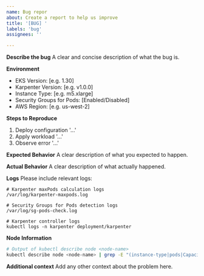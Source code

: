 ```yaml
---
name: Bug repor
about: Create a report to help us improve
title: '[BUG] '
labels: 'bug'
assignees: ''

---
```


**Describe the bug**
A clear and concise description of what the bug is.

**Environment**
- EKS Version: [e.g. 1.30]
- Karpenter Version: [e.g. v1.0.0]
- Instance Type: [e.g. m5.xlarge]
- Security Groups for Pods: [Enabled/Disabled]
- AWS Region: [e.g. us-west-2]

**Steps to Reproduce**
1. Deploy configuration '...'
2. Apply workload '...'
3. Observe error '...'

**Expected Behavior**
A clear description of what you expected to happen.

**Actual Behavior**
A clear description of what actually happened.

**Logs**
Please include relevant logs:

```
# Karpenter maxPods calculation logs
/var/log/karpenter-maxpods.log

# Security Groups for Pods detection logs
/var/log/sg-pods-check.log

# Karpenter controller logs
kubectl logs -n karpenter deployment/karpenter
```

**Node Information**
```bash
# Output of kubectl describe node <node-name>
kubectl describe node <node-name> | grep -E "(instance-type|pods|Capacity|Allocatable)"
```

**Additional context**
Add any other context about the problem here.
